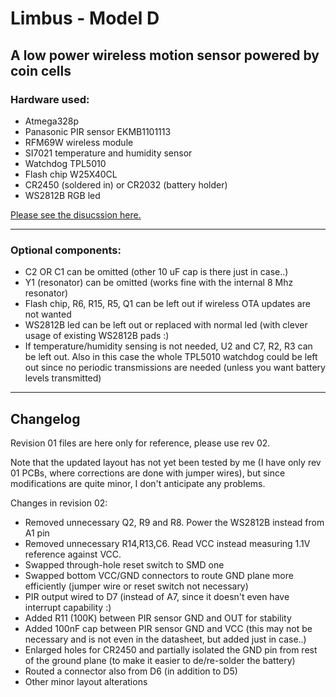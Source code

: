 # Limbus - Model D

## A low power wireless motion sensor powered by coin cells

### Hardware used:

- Atmega328p
- Panasonic PIR sensor EKMB1101113
- RFM69W wireless module
- SI7021 temperature and humidity sensor
- Watchdog TPL5010
- Flash chip W25X40CL
- CR2450 (soldered in) or CR2032 (battery holder)
- WS2812B RGB led

[Please see the disucssion here.](https://lowpowerlab.com/forum/index.php?topic=1913)


----

### Optional components:

- C2 OR C1 can be omitted (other 10 uF cap is there just in case..)
- Y1 (resonator) can be omitted (works fine with the internal 8 Mhz resonator)
- Flash chip, R6, R15, R5, Q1 can be left out if wireless OTA updates are not wanted
- WS2812B led can be left out or replaced with normal led (with clever usage of existing WS2812B pads :)
- If temperature/humidity sensing is not needed, U2 and C7, R2, R3 can be left out. Also in this case the whole TPL5010 watchdog could be left out since no periodic transmissions are needed (unless you want battery levels transmitted)

-----

## Changelog

Revision 01 files are here only for reference, please use rev 02. 

Note that the updated layout has not yet been tested by me (I have only rev 01 PCBs, where corrections are done with jumper wires), but since modifications are quite minor, I don't anticipate any problems.

Changes in revision 02:

- Removed unnecessary Q2, R9 and R8. Power the WS2812B instead from A1 pin
- Removed unnecessary R14,R13,C6. Read VCC instead measuring 1.1V reference against VCC.
- Swapped through-hole reset switch to SMD one
- Swapped bottom VCC/GND connectors to route GND plane more efficiently (jumper wire or reset switch not necessary)
- PIR output wired to D7 (instead of A7, since it doesn't even have interrupt capability :) 
- Added R11 (100K) between PIR sensor GND and OUT for stability
- Added 100nF cap between PIR sensor GND and VCC (this may not be necessary and is not even in the datasheet, but added just in case..)
- Enlarged holes for CR2450 and partially isolated the GND pin from rest of the ground plane (to make it easier to de/re-solder the battery)
- Routed a connector also from D6 (in addition to D5)
- Other minor layout alterations 


